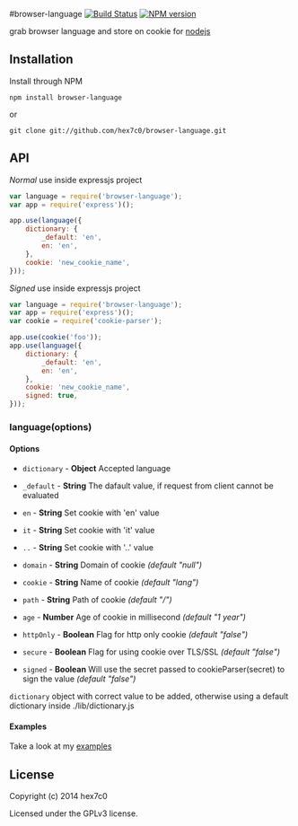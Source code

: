 #browser-language [![Build Status](https://travis-ci.org/hex7c0/browser-language.svg?branch=master)](https://travis-ci.org/hex7c0/browser-language) [![NPM version](https://badge.fury.io/js/browser-language.svg)](http://badge.fury.io/js/browser-language)

grab browser language and store on cookie for [nodejs](http://nodejs.org)

## Installation

Install through NPM

```
npm install browser-language
```
or
```
git clone git://github.com/hex7c0/browser-language.git
```

## API

_Normal_ use inside expressjs project
```js
var language = require('browser-language');
var app = require('express')();

app.use(language({
    dictionary: {
        _default: 'en',
        en: 'en',
    },
    cookie: 'new_cookie_name',
}));
```

_Signed_ use inside expressjs project
```js
var language = require('browser-language');
var app = require('express')();
var cookie = require('cookie-parser');

app.use(cookie('foo'));
app.use(language({
    dictionary: {
        _default: 'en',
        en: 'en',
    },
    cookie: 'new_cookie_name',
    signed: true,
}));
```

### language(options)

#### Options

 - `dictionary` - **Object** Accepted language
  - `_default` - **String** The dafault value, if request from client cannot be evaluated
  - `en` - **String** Set cookie with 'en' value
  - `it` - **String** Set cookie with 'it' value
  - `..` - **String** Set cookie with '..' value
 
 - `domain` - **String** Domain of cookie *(default "null")*
 - `cookie` - **String** Name of cookie *(default "lang")*
 - `path` - **String** Path of cookie *(default "/")*
 - `age` - **Number** Age of cookie in millisecond *(default "1 year")*
 - `httpOnly` - **Boolean** Flag for http only cookie *(default "false")*
 - `secure` - **Boolean** Flag for using cookie over TLS/SSL *(default "false")*
 - `signed` - **Boolean** Will use the secret passed to cookieParser(secret) to sign the value *(default "false")*

`dictionary` object with correct value to be added, otherwise using a default dictionary inside ./lib/dictionary.js

#### Examples

Take a look at my [examples](https://github.com/hex7c0/browser-language/tree/master/examples)

## License
Copyright (c) 2014 hex7c0

Licensed under the GPLv3 license.
